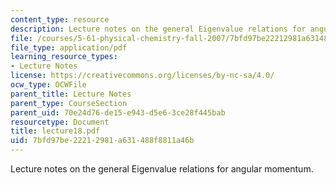 ```yaml
---
content_type: resource
description: Lecture notes on the general Eigenvalue relations for angular momentum.
file: /courses/5-61-physical-chemistry-fall-2007/7bfd97be22212981a631488f8811a46b_lecture18.pdf
file_type: application/pdf
learning_resource_types:
- Lecture Notes
license: https://creativecommons.org/licenses/by-nc-sa/4.0/
ocw_type: OCWFile
parent_title: Lecture Notes
parent_type: CourseSection
parent_uid: 70e24d76-de15-e943-d5e6-3ce28f445bab
resourcetype: Document
title: lecture18.pdf
uid: 7bfd97be-2221-2981-a631-488f8811a46b
---
```

Lecture notes on the general Eigenvalue relations for angular momentum.